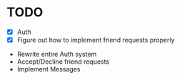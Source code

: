 # TODO

- [X] Auth
- [X] Figure out how to implement friend requests properly
- Rewrite entire Auth system
- Accept/Decline friend requests
- Implement Messages
